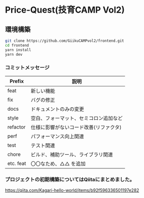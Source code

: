 # Price-Quest(技育CAMP Vol2)

## 環境構築
```bash
git clone https://github.com/GiikuCAMPvol2/frontend.git
cd frontend
yarn install
yarn dev
```

### コミットメッセージ

| Prefix | 説明 |
| ----- | ----- |
| feat | 新しい機能 |
| fix | バグの修正 |
| docs | ドキュメントのみの変更 |
| style | 空白、フォーマット、セミコロン追加など |
| refactor | 仕様に影響がないコード改善(リファクタ) |
| perf | パフォーマンス向上関連 |
| test | テスト関連 |
| chore | ビルド、補助ツール、ライブラリ関連 |
| etc. feat | 〇〇なため、△△ を追加 |

### プロジェクトの初期構築についてはQiitaにまとめました。
https://qiita.com/Kagari-hello-world/items/b92f596336501197e282